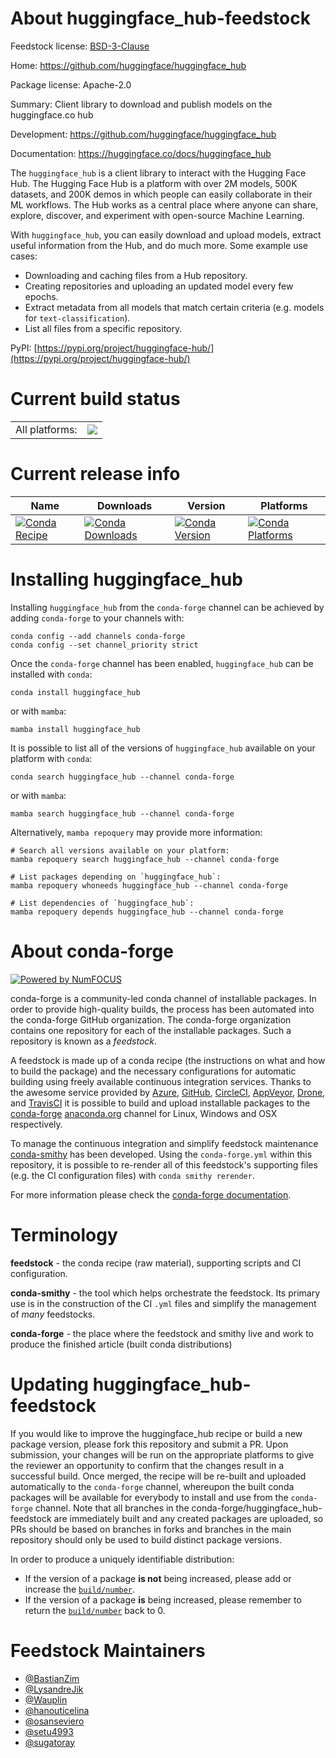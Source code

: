 About huggingface_hub-feedstock
===============================

Feedstock license: [BSD-3-Clause](https://github.com/conda-forge/huggingface_hub-feedstock/blob/main/LICENSE.txt)

Home: https://github.com/huggingface/huggingface_hub

Package license: Apache-2.0

Summary: Client library to download and publish models on the huggingface.co hub

Development: https://github.com/huggingface/huggingface_hub

Documentation: https://huggingface.co/docs/huggingface_hub

The `huggingface_hub` is a client library to interact with the Hugging Face Hub.
The Hugging Face Hub is a platform with over 2M models, 500K datasets, and 200K
demos in which people can easily collaborate in their ML workflows. The Hub works
as a central place where anyone can share, explore, discover, and experiment with
open-source Machine Learning.

With `huggingface_hub`, you can easily download and upload models, extract useful
information from the Hub, and do much more. Some example use cases:

- Downloading and caching files from a Hub repository.
- Creating repositories and uploading an updated model every few epochs.
- Extract metadata from all models that match certain criteria (e.g. models for `text-classification`).
- List all files from a specific repository.

PyPI: [https://pypi.org/project/huggingface-hub/](https://pypi.org/project/huggingface-hub/)


Current build status
====================


<table><tr><td>All platforms:</td>
    <td>
      <a href="https://dev.azure.com/conda-forge/feedstock-builds/_build/latest?definitionId=11865&branchName=main">
        <img src="https://dev.azure.com/conda-forge/feedstock-builds/_apis/build/status/huggingface_hub-feedstock?branchName=main">
      </a>
    </td>
  </tr>
</table>

Current release info
====================

| Name | Downloads | Version | Platforms |
| --- | --- | --- | --- |
| [![Conda Recipe](https://img.shields.io/badge/recipe-huggingface__hub-green.svg)](https://anaconda.org/conda-forge/huggingface_hub) | [![Conda Downloads](https://img.shields.io/conda/dn/conda-forge/huggingface_hub.svg)](https://anaconda.org/conda-forge/huggingface_hub) | [![Conda Version](https://img.shields.io/conda/vn/conda-forge/huggingface_hub.svg)](https://anaconda.org/conda-forge/huggingface_hub) | [![Conda Platforms](https://img.shields.io/conda/pn/conda-forge/huggingface_hub.svg)](https://anaconda.org/conda-forge/huggingface_hub) |

Installing huggingface_hub
==========================

Installing `huggingface_hub` from the `conda-forge` channel can be achieved by adding `conda-forge` to your channels with:

```
conda config --add channels conda-forge
conda config --set channel_priority strict
```

Once the `conda-forge` channel has been enabled, `huggingface_hub` can be installed with `conda`:

```
conda install huggingface_hub
```

or with `mamba`:

```
mamba install huggingface_hub
```

It is possible to list all of the versions of `huggingface_hub` available on your platform with `conda`:

```
conda search huggingface_hub --channel conda-forge
```

or with `mamba`:

```
mamba search huggingface_hub --channel conda-forge
```

Alternatively, `mamba repoquery` may provide more information:

```
# Search all versions available on your platform:
mamba repoquery search huggingface_hub --channel conda-forge

# List packages depending on `huggingface_hub`:
mamba repoquery whoneeds huggingface_hub --channel conda-forge

# List dependencies of `huggingface_hub`:
mamba repoquery depends huggingface_hub --channel conda-forge
```


About conda-forge
=================

[![Powered by
NumFOCUS](https://img.shields.io/badge/powered%20by-NumFOCUS-orange.svg?style=flat&colorA=E1523D&colorB=007D8A)](https://numfocus.org)

conda-forge is a community-led conda channel of installable packages.
In order to provide high-quality builds, the process has been automated into the
conda-forge GitHub organization. The conda-forge organization contains one repository
for each of the installable packages. Such a repository is known as a *feedstock*.

A feedstock is made up of a conda recipe (the instructions on what and how to build
the package) and the necessary configurations for automatic building using freely
available continuous integration services. Thanks to the awesome service provided by
[Azure](https://azure.microsoft.com/en-us/services/devops/), [GitHub](https://github.com/),
[CircleCI](https://circleci.com/), [AppVeyor](https://www.appveyor.com/),
[Drone](https://cloud.drone.io/welcome), and [TravisCI](https://travis-ci.com/)
it is possible to build and upload installable packages to the
[conda-forge](https://anaconda.org/conda-forge) [anaconda.org](https://anaconda.org/)
channel for Linux, Windows and OSX respectively.

To manage the continuous integration and simplify feedstock maintenance
[conda-smithy](https://github.com/conda-forge/conda-smithy) has been developed.
Using the ``conda-forge.yml`` within this repository, it is possible to re-render all of
this feedstock's supporting files (e.g. the CI configuration files) with ``conda smithy rerender``.

For more information please check the [conda-forge documentation](https://conda-forge.org/docs/).

Terminology
===========

**feedstock** - the conda recipe (raw material), supporting scripts and CI configuration.

**conda-smithy** - the tool which helps orchestrate the feedstock.
                   Its primary use is in the construction of the CI ``.yml`` files
                   and simplify the management of *many* feedstocks.

**conda-forge** - the place where the feedstock and smithy live and work to
                  produce the finished article (built conda distributions)


Updating huggingface_hub-feedstock
==================================

If you would like to improve the huggingface_hub recipe or build a new
package version, please fork this repository and submit a PR. Upon submission,
your changes will be run on the appropriate platforms to give the reviewer an
opportunity to confirm that the changes result in a successful build. Once
merged, the recipe will be re-built and uploaded automatically to the
`conda-forge` channel, whereupon the built conda packages will be available for
everybody to install and use from the `conda-forge` channel.
Note that all branches in the conda-forge/huggingface_hub-feedstock are
immediately built and any created packages are uploaded, so PRs should be based
on branches in forks and branches in the main repository should only be used to
build distinct package versions.

In order to produce a uniquely identifiable distribution:
 * If the version of a package **is not** being increased, please add or increase
   the [``build/number``](https://docs.conda.io/projects/conda-build/en/latest/resources/define-metadata.html#build-number-and-string).
 * If the version of a package **is** being increased, please remember to return
   the [``build/number``](https://docs.conda.io/projects/conda-build/en/latest/resources/define-metadata.html#build-number-and-string)
   back to 0.

Feedstock Maintainers
=====================

* [@BastianZim](https://github.com/BastianZim/)
* [@LysandreJik](https://github.com/LysandreJik/)
* [@Wauplin](https://github.com/Wauplin/)
* [@hanouticelina](https://github.com/hanouticelina/)
* [@osanseviero](https://github.com/osanseviero/)
* [@setu4993](https://github.com/setu4993/)
* [@sugatoray](https://github.com/sugatoray/)

